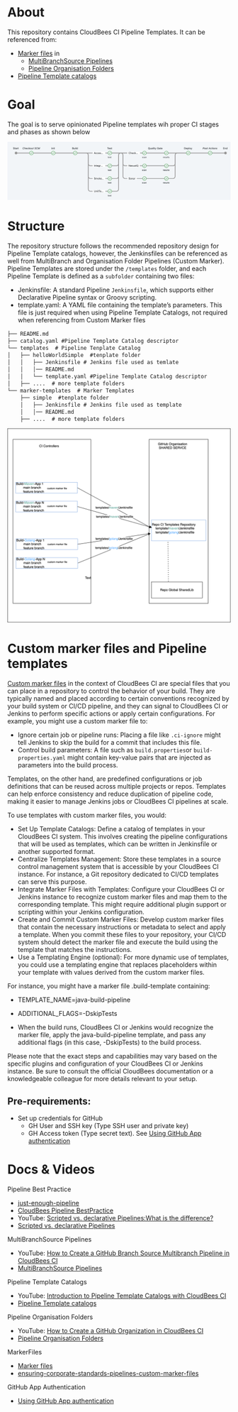 # About 
This repository contains CloudBees CI Pipeline Templates.
It can be referenced from:

* [Marker files](https://docs.cloudbees.com/docs/cloudbees-ci/latest/pipelines/pipeline-as-code#custom-pac-scripts) in 
  * [MultiBranchSource Pipelines](https://docs.cloudbees.com/docs/cloudbees-ci/latest/pipelines/pipeline-as-code#_multibranch_pipeline_projects)
  * [Pipeline Organisation Folders](https://docs.cloudbees.com/docs/cloudbees-ci/latest/pipelines/pipeline-as-code#_organization_folders)
* [Pipeline Template catalogs](https://docs.cloudbees.com/docs/cloudbees-ci/latest/pipeline-templates-user-guide/)

# Goal
The goal is to serve opinionated Pipeline templates wih proper CI stages and phases as shown below

![CI-Pipeline.png](images/CI-Pipeline-1.png)

# Structure 
The repository structure follows the recommended repository design for Pipeline Template catalogs, however, the Jenkinsfiles can be referenced as well from MultiBranch and Organisation Folder Pipelines (Custom Marker).
Pipeline Templates are stored under the `/templates` folder, and each Pipeline Template is defined as a `subfolder` containing two files:

* Jenkinsfile: A standard Pipeline `Jenkinsfile`, which supports either Declarative Pipeline syntax or Groovy scripting.
* template.yaml: A YAML file containing the template’s parameters. This file is just required when using Pipeline Template Catalogs, not required when referencing from Custom Marker files

```
├── README.md
├── catalog.yaml #Pipeline Template Catalog descriptor
└── templates  # Pipeline Tenplate Catalog
│   ├── helloWorldSimple  #tenplate folder
│   │   ├── Jenkinsfile # Jenkins file used as temlate
│   │   │── README.md    
│   │   └── template.yaml #Pipeline Template Catalog descriptor
│   ├── ....  # more template folders 
└── marker-templates  # Marker Templates
    ├── simple  #tenplate folder
    │   ├── Jenkinsfile # Jenkins file used as template
    │   │── README.md    
    ├── ....  # more template folders 
```

![Diagram](images/CI-Diagramms-CustomMarkerFiles.drawio.svg)

# Custom marker files and Pipeline templates

[Custom marker files](https://docs.cloudbees.com/docs/cloudbees-ci/latest/pipelines/pipeline-as-code#custom-pac-scripts) in the context of CloudBees CI are special files that you can place in a repository to control the behavior of your build. 
They are typically named and placed according to certain conventions recognized by your build system or CI/CD pipeline, and they can signal to CloudBees CI or Jenkins to perform specific actions or apply certain configurations.
For example, you might use a custom marker file to:

* Ignore certain job or pipeline runs: Placing a file like `.ci-ignore` might tell Jenkins to skip the build for a commit that includes this file.
* Control build parameters: A file such as `build.properties`or `build-properties.yaml` might contain key-value pairs that are injected as parameters into the build process.

Templates, on the other hand, are predefined configurations or job definitions that can be reused across multiple projects or repos. Templates can help enforce consistency and reduce duplication of pipeline code, making it easier to manage Jenkins jobs or CloudBees CI pipelines at scale.

To use templates with custom marker files, you would:

* Set Up Template Catalogs: Define a catalog of templates in your CloudBees CI system. This involves creating the pipeline configurations that will be used as templates, which can be written in Jenkinsfile or another supported format.
* Centralize Templates Management: Store these templates in a source control management system that is accessible by your CloudBees CI instance. For instance, a Git repository dedicated to CI/CD templates can serve this purpose.
* Integrate Marker Files with Templates: Configure your CloudBees CI or Jenkins instance to recognize custom marker files and map them to the corresponding template. This might require additional plugin support or scripting within your Jenkins configuration.
* Create and Commit Custom Marker Files: Develop custom marker files that contain the necessary instructions or metadata to select and apply a template. When you commit these files to your repository, your CI/CD system should detect the marker file and execute the build using the template that matches the instructions.
* Use a Templating Engine (optional): For more dynamic use of templates, you could use a templating engine that replaces placeholders within your template with values derived from the custom marker files.

For instance, you might have a marker file .build-template containing:

* TEMPLATE_NAME=java-build-pipeline
* ADDITIONAL_FLAGS=-DskipTests

* When the build runs, CloudBees CI or Jenkins would recognize the marker file, apply the java-build-pipeline template, and pass any additional flags (in this case, -DskipTests) to the build process.

Please note that the exact steps and capabilities may vary based on the specific plugins and configuration of your CloudBees CI or Jenkins instance.
Be sure to consult the official CloudBees documentation or a knowledgeable colleague for more details relevant to your setup.



## Pre-requirements:

* Set up credentials for GitHub
    * GH User and SSH key (Type SSH user and private key)
    * GH Access token (Type secret text). See  [Using GitHub App authentication](https://docs.cloudbees.com/docs/cloudbees-ci/latest/traditional-admin-guide/github-app-auth)


# Docs & Videos

Pipeline Best Practice
* [just-enough-pipeline](https://www.jenkins.io/blog/2021/10/26/just-enough-pipeline/)
* [CloudBees Pipeline BestPractice](https://docs.cloudbees.com/docs/cloudbees-ci/latest/pipelines/pipeline-best-practices)
* YouTube: [Scripted vs. declarative Pipelines:What is the difference?](https://www.youtube.com/watch?v=GJBlskiaRrI=)
* [Scripted vs. declarative Pipelines](https://e.printstacktrace.blog/jenkins-scripted-pipeline-vs-declarative-pipeline-the-4-practical-differences/)

MultiBranchSource Pipelines
* YouTube: [How to Create a GitHub Branch Source Multibranch Pipeline in CloudBees CI](https://www.youtube.com/watch?v=ZWwmh4gqia4)
* [MultiBranchSource Pipelines](https://docs.cloudbees.com/docs/cloudbees-ci/latest/pipelines/pipeline-as-code#_multibranch_pipeline_projects)

Pipeline Template Catalogs
* YouTube: [Introduction to Pipeline Template Catalogs with CloudBees CI](https://www.youtube.com/watch?v=pPwI_kTSCmA)
* [Pipeline Template catalogs](https://docs.cloudbees.com/docs/cloudbees-ci/latest/pipeline-templates-user-guide/)

Pipeline Organisation Folders
* YouTube: [How to Create a GitHub Organization in CloudBees CI](https://www.youtube.com/watch?v=w5YupbQ1vHI)
* [Pipeline Organisation Folders](https://docs.cloudbees.com/docs/cloudbees-ci/latest/pipelines/pipeline-as-code#_organization_folders)

MarkerFiles
* [Marker files](https://docs.cloudbees.com/docs/cloudbees-ci/latest/pipelines/pipeline-as-code#custom-pac-scripts)
* [ensuring-corporate-standards-pipelines-custom-marker-files](https://www.cloudbees.com/blog/ensuring-corporate-standards-pipelines-custom-marker-files)

GitHub App Authentication
* [Using GitHub App authentication](https://docs.cloudbees.com/docs/cloudbees-ci/latest/traditional-admin-guide/github-app-auth)
